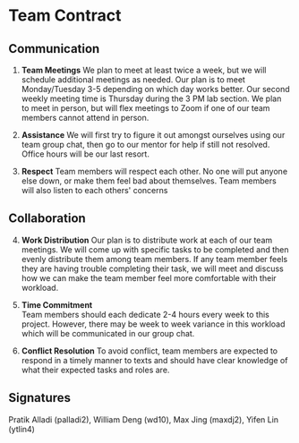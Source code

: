 # Team Contract

## Communication
1. **Team Meetings** 
	We plan to meet at least twice a week, but we will schedule additional meetings as needed. Our plan is to meet Monday/Tuesday 3-5 depending on which day works better. Our second weekly meeting time is Thursday during the 3 PM lab section. We plan to meet in person, but will flex meetings to Zoom if one of our team members cannot attend in person. 

2. **Assistance** 
	We will first try to figure it out amongst ourselves using our team group chat, then go to our mentor for help if still not resolved. Office hours will be our last resort. 

3. **Respect** 
	Team members will respect each other. No one will put anyone else down, or make them feel bad about themselves. Team members will also listen to each others' concerns 

## Collaboration

4. **Work Distribution** 
	Our plan is to distribute work at each of our team meetings. We will come up with specific tasks to be completed and then evenly distribute them among team members. If any team member feels they are having trouble completing their task, we will meet and discuss how we can make the team member feel more comfortable with their workload.

5. **Time Commitment**  
Team members should each dedicate 2-4 hours every week to this project. However, there may be week to week variance in this workload which will be communicated in our group chat.

6. **Conflict Resolution** 
To avoid conflict, team members are expected to respond in a timely manner to texts and should have clear knowledge of what their expected tasks and roles are. 

## Signatures

Pratik Alladi (palladi2), William Deng (wd10), Max Jing (maxdj2), Yifen Lin (ytlin4)